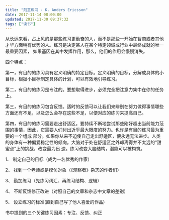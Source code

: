 ```yaml
---
title: "刻意练习 - K. Anders Ericsson"
date: 2017-11-14 08:00:00
updated: 2017-11-30 09:37:32
tags: ["读书"]
---
```

从长远来看，占上风的是那些练习更勤奋的人，而不是那些一开始在智商或者其他才华方面稍有优势的人。练习是决定某人在某个特定领域或行业中最终成就的唯一最重要因素，
如果基因在其中发挥作用，那么，他们的作用会慢慢消失。

  

四个特点：

  

第一，有目的的练习具有定义明确的特定目标。定义明确的目标，分解成具体的小目标，根据小目标制定具体的计划，可以有效地引导练习。

  

第二，有目的的练习是专注的。要想取得进步，必须完全把注意力集中在你的任务上。

  

第三，有目的的练习包含反馈。适时的反馈可以让我们来辨别在努力做得事情哪些方面还有不足，以及怎么会存在这些不足，以便对应的练习来提高自己。

  

第四，有目的的练习需要走出舒适区。要持续不断地尝试那些刚好超出当前能力范围的事情，因此，它需要人们付出近乎最大限度的努力。也许是有目的练习最为重要的一个组成
部分。如果你从来不迫使自己走出舒适区，便永远无法进步。人类的身体有一种偏爱稳定性的倾向。大脑对于处在舒适区之外却离得并不太远的“甜蜜点”上的挑战，改变最为迅
速。练习改变大脑结构，潜能可以被构筑。

  

1、 制定自己的目标（成为一名优秀的作家）

2、 找到一个老师或是模仿对象（《观察者》杂志的作者们）

3、 勤加练习（先练习词汇、再练习结构、逻辑）

4、 不断反馈修正改进（对照自己的文章和杂志中文章的差别）

5、 设立练习的标准(直到自己写了他人喜爱的作品)

  

书中提到的三个关键练习因素：专注、反馈、纠正

  


